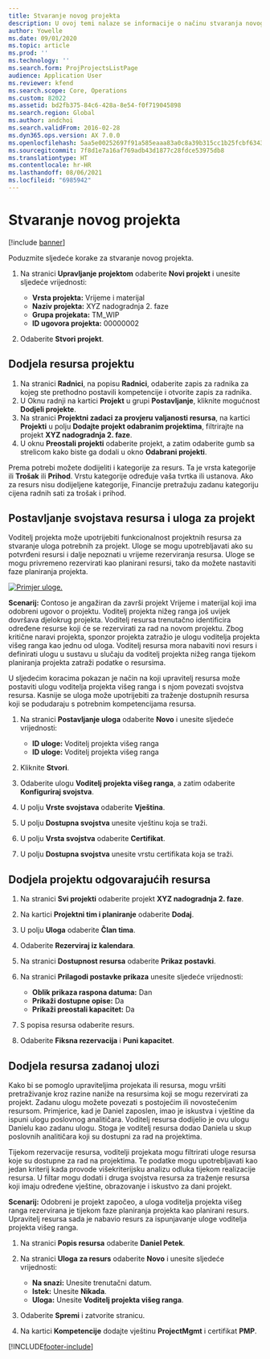 ```yaml
---
title: Stvaranje novog projekta
description: U ovoj temi nalaze se informacije o načinu stvaranja novog projekta.
author: Yowelle
ms.date: 09/01/2020
ms.topic: article
ms.prod: ''
ms.technology: ''
ms.search.form: ProjProjectsListPage
audience: Application User
ms.reviewer: kfend
ms.search.scope: Core, Operations
ms.custom: 82022
ms.assetid: bd2fb375-84c6-428a-8e54-f0f719045898
ms.search.region: Global
ms.author: andchoi
ms.search.validFrom: 2016-02-28
ms.dyn365.ops.version: AX 7.0.0
ms.openlocfilehash: 5aa5e00252697f91a585eaaa83a0c8a39b315cc1b25fcbf6343fdf2ce31a824e
ms.sourcegitcommit: 7f8d1e7a16af769adb43d1877c28fdce53975db8
ms.translationtype: HT
ms.contentlocale: hr-HR
ms.lasthandoff: 08/06/2021
ms.locfileid: "6985942"
---
```

# <a name="create-a-new-project"></a>Stvaranje novog projekta

[!include [banner](../includes/banner.md)]

Poduzmite sljedeće korake za stvaranje novog projekta.

1. Na stranici **Upravljanje projektom** odaberite **Novi projekt** i unesite sljedeće vrijednosti:

    - **Vrsta projekta:** Vrijeme i materijal
    - **Naziv projekta:** XYZ nadogradnja 2. faze
    - **Grupa projekata:** TM\_WIP
    - **ID ugovora projekta:** 00000002

2. Odaberite **Stvori projekt**.

## <a name="assign-a-resource-to-a-project"></a>Dodjela resursa projektu

1. Na stranici **Radnici**, na popisu **Radnici**, odaberite zapis za radnika za kojeg ste prethodno postavili kompetencije i otvorite zapis za radnika.
2. U Oknu radnji na kartici **Projekt** u grupi **Postavljanje**, kliknite mogućnost **Dodjeli projekte**.
3. Na stranici **Projektni zadaci za provjeru valjanosti resursa**, na kartici **Projekti** u polju **Dodajte projekt odabranim projektima**, filtrirajte na projekt **XYZ nadogradnja 2. faze**.
4. U oknu **Preostali projekti** odaberite projekt, a zatim odaberite gumb sa strelicom kako biste ga dodali u okno **Odabrani projekti**.

Prema potrebi možete dodijeliti i kategorije za resurs. Ta je vrsta kategorije ili **Trošak** ili **Prihod**. Vrstu kategorije određuje vaša tvrtka ili ustanova. Ako za resurs nisu dodijeljene kategorije, Financije pretražuju zadanu kategoriju cijena radnih sati za trošak i prihod.

## <a name="set-up-project-resource-and-role-characteristics"></a>Postavljanje svojstava resursa i uloga za projekt

Voditelj projekta može upotrijebiti funkcionalnost projektnih resursa za stvaranje uloga potrebnih za projekt. Uloge se mogu upotrebljavati ako su potvrđeni resursi i dalje nepoznati u vrijeme rezerviranja resursa. Uloge se mogu privremeno rezervirati kao planirani resursi, tako da možete nastaviti faze planiranja projekta.

[![Primjer uloge.](./media/projectresourcing05.jpg)](./media/projectresourcing05.jpg) 

**Scenarij:** Contoso je angažiran da završi projekt Vrijeme i materijal koji ima odobreni ugovor o projektu. Voditelj projekta nižeg ranga još uvijek dovršava djelokrug projekta. Voditelj resursa trenutačno identificira određene resurse koji će se rezervirati za rad na novom projektu. Zbog kritične naravi projekta, sponzor projekta zatražio je ulogu voditelja projekta višeg ranga kao jednu od uloga. Voditelj resursa mora nabaviti novi resurs i definirati ulogu u sustavu u slučaju da voditelj projekta nižeg ranga tijekom planiranja projekta zatraži podatke o resursima.

U sljedećim koracima pokazan je način na koji upravitelj resursa može postaviti ulogu voditelja projekta višeg ranga i s njom povezati svojstva resursa. Kasnije se uloga može upotrijebiti za traženje dostupnih resursa koji se podudaraju s potrebnim kompetencijama resursa.

1. Na stranici **Postavljanje uloga** odaberite **Novo** i unesite sljedeće vrijednosti:

    - **ID uloge:** Voditelj projekta višeg ranga
    - **ID uloge:** Voditelj projekta višeg ranga

2. Kliknite **Stvori**.
3. Odaberite ulogu **Voditelj projekta višeg ranga**, a zatim odaberite **Konfiguriraj svojstva**.
4. U polju **Vrste svojstava** odaberite **Vještina**.
5. U polju **Dostupna svojstva** unesite vještinu koja se traži.
6. U polju **Vrsta svojstva** odaberite **Certifikat**.
7. U polju **Dostupna svojstva** unesite vrstu certifikata koja se traži.

## <a name="assign-a-project-resource-to-a-project"></a>Dodjela projektu odgovarajućih resursa

1. Na stranici **Svi projekti** odaberite projekt **XYZ nadogradnja 2. faze**.
2. Na kartici **Projektni tim i planiranje** odaberite **Dodaj**.
3. U polju **Uloga** odaberite **Član tima**.
4. Odaberite **Rezerviraj iz kalendara**.
5. Na stranici **Dostupnost resursa** odaberite **Prikaz postavki**.
6. Na stranici **Prilagodi postavke prikaza** unesite sljedeće vrijednosti:

    - **Oblik prikaza raspona datuma:** Dan
    - **Prikaži dostupne opise:** Da
    - **Prikaži preostali kapacitet:** Da

7. S popisa resursa odaberite resurs.
8. Odaberite **Fiksna rezervacija** i **Puni kapacitet**.

## <a name="assign-a-resource-to-a-default-role"></a>Dodjela resursa zadanoj ulozi

Kako bi se pomoglo upraviteljima projekata ili resursa, mogu vršiti pretraživanje kroz razine naniže na resursima koji se mogu rezervirati za projekt. Zadanu ulogu možete povezati s postojećim ili novostečenim resursom. Primjerice, kad je Daniel zaposlen, imao je iskustva i vještine da ispuni ulogu poslovnog analitičara. Voditelj resursa dodijelio je ovu ulogu Danielu kao zadanu ulogu. Stoga je voditelj resursa dodao Daniela u skup poslovnih analitičara koji su dostupni za rad na projektima.

Tijekom rezervacije resursa, voditelji projekata mogu filtrirati uloge resursa koje su dostupne za rad na projektima. Te podatke mogu upotrebljavati kao jedan kriterij kada provode višekriterijsku analizu odluka tijekom realizacije resursa. U filtar mogu dodati i druga svojstva resursa za traženje resursa koji imaju određene vještine, obrazovanje i iskustvo za dani projekt.

**Scenarij:** Odobreni je projekt započeo, a uloga voditelja projekta višeg ranga rezervirana je tijekom faze planiranja projekta kao planirani resurs. Upravitelj resursa sada je nabavio resurs za ispunjavanje uloge voditelja projekta višeg ranga.

1. Na stranici **Popis resursa** odaberite **Daniel Petek**.
2. Na stranici **Uloga za resurs** odaberite **Novo** i unesite sljedeće vrijednosti:

    - **Na snazi:** Unesite trenutačni datum.
    - **Istek:** Unesite **Nikada**.
    - **Uloga:** Unesite **Voditelj projekta višeg ranga**.

3. Odaberite **Spremi** i zatvorite stranicu.
4. Na kartici **Kompetencije** dodajte vještinu **ProjectMgmt** i certifikat **PMP**.


[!INCLUDE[footer-include](../includes/footer-banner.md)]